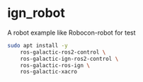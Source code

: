 # ign_robot
A robot example like Robocon-robot for test

```bash
sudo apt install -y
    ros-galactic-ros2-control \
    ros-galactic-ign-ros2-control \
    ros-galactic-ros-ign \
    ros-galactic-xacro
```
